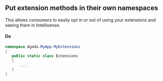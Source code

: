## Put extension methods in their own namespaces

This allows consumers to easily opt in or out of using your extensions and seeing them in Intellisense.

#### Do
```c#
namespace Agoda.MyApp.MyExtensions
{
   public static class Extensions
   {
       ...
   }
}
```